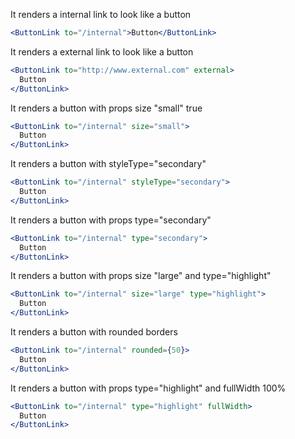 It renders a internal link to look like a button

```jsx
<ButtonLink to="/internal">Button</ButtonLink>
```

It renders a external link to look like a button

```jsx
<ButtonLink to="http://www.external.com" external>
  Button
</ButtonLink>
```

It renders a button with props size "small" true

```jsx
<ButtonLink to="/internal" size="small">
  Button
</ButtonLink>
```

It renders a button with styleType="secondary"

```jsx
<ButtonLink to="/internal" styleType="secondary">
  Button
</ButtonLink>
```

It renders a button with props type="secondary"

```jsx
<ButtonLink to="/internal" type="secondary">
  Button
</ButtonLink>
```

It renders a button with props size "large" and type="highlight"

```jsx
<ButtonLink to="/internal" size="large" type="highlight">
  Button
</ButtonLink>
```

It renders a button with rounded borders

```jsx
<ButtonLink to="/internal" rounded={50}>
  Button
</ButtonLink>
```

It renders a button with props type="highlight" and fullWidth 100%

```jsx
<ButtonLink to="/internal" type="highlight" fullWidth>
  Button
</ButtonLink>
```
